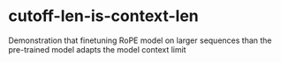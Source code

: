 # cutoff-len-is-context-len
Demonstration that finetuning RoPE model on larger sequences than the pre-trained model adapts the model context limit
